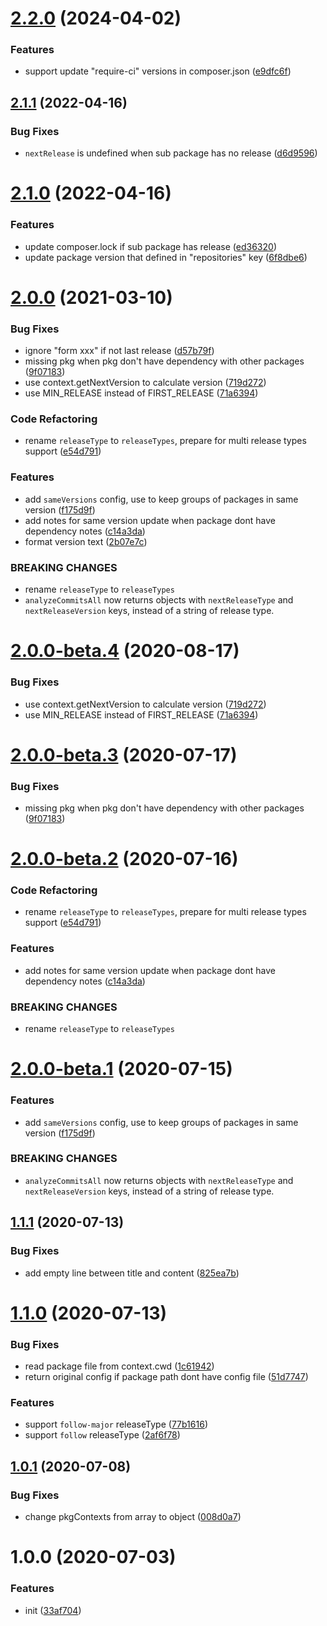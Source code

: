 # [2.2.0](https://github.com/monorepo-semantic-release/monorepo/compare/v2.1.1...v2.2.0) (2024-04-02)


### Features

* support update "require-ci" versions in composer.json ([e9dfc6f](https://github.com/monorepo-semantic-release/monorepo/commit/e9dfc6fb9655e324f38324d6f0e908f728f659d7))

## [2.1.1](https://github.com/monorepo-semantic-release/monorepo/compare/v2.1.0...v2.1.1) (2022-04-16)


### Bug Fixes

* `nextRelease` is undefined when sub package has no release ([d6d9596](https://github.com/monorepo-semantic-release/monorepo/commit/d6d9596479cc4f5449fb4663e89e0f133332cd39))

# [2.1.0](https://github.com/monorepo-semantic-release/monorepo/compare/v2.0.0...v2.1.0) (2022-04-16)


### Features

* update composer.lock if sub package has release ([ed36320](https://github.com/monorepo-semantic-release/monorepo/commit/ed36320a1a4182439ae47a2e7eea1674b6494b7e))
* update package version that defined in "repositories" key ([6f8dbe6](https://github.com/monorepo-semantic-release/monorepo/commit/6f8dbe6e759c8742ed1e45e40107e9c7a884a234))

# [2.0.0](https://github.com/monorepo-semantic-release/monorepo/compare/v1.1.1...v2.0.0) (2021-03-10)


### Bug Fixes

* ignore "form xxx" if not last release ([d57b79f](https://github.com/monorepo-semantic-release/monorepo/commit/d57b79f05bfc6dfd2f0c96bb2c20e9a9f1e478d7))
* missing pkg when pkg don't have dependency with other packages ([9f07183](https://github.com/monorepo-semantic-release/monorepo/commit/9f0718302bc2f26c1e9cf33917c3967e18debc65))
* use context.getNextVersion to calculate version ([719d272](https://github.com/monorepo-semantic-release/monorepo/commit/719d272671ae1b8255101da2bfd10a5aab1a6b44))
* use MIN_RELEASE instead of FIRST_RELEASE ([71a6394](https://github.com/monorepo-semantic-release/monorepo/commit/71a639470936487ba2ba5898f6d4c442ba394285))


### Code Refactoring

* rename `releaseType` to `releaseTypes`, prepare for multi release types support ([e54d791](https://github.com/monorepo-semantic-release/monorepo/commit/e54d791e1809e4d14b642e816c5140cca9c6ae51))


### Features

* add `sameVersions` config, use to keep groups of packages in same version ([f175d9f](https://github.com/monorepo-semantic-release/monorepo/commit/f175d9fa47ebbeb97989859d0e2077376e79679d))
* add notes for same version update when package dont have dependency notes ([c14a3da](https://github.com/monorepo-semantic-release/monorepo/commit/c14a3da2d17921873c2551636a79a3e378516349))
* format version text ([2b07e7c](https://github.com/monorepo-semantic-release/monorepo/commit/2b07e7c04a99161c13416cb604995469a48a2958))


### BREAKING CHANGES

* rename `releaseType` to `releaseTypes`
* `analyzeCommitsAll` now returns objects with `nextReleaseType` and `nextReleaseVersion` keys, instead of a string of release type.

# [2.0.0-beta.4](https://github.com/monorepo-semantic-release/monorepo/compare/v2.0.0-beta.3...v2.0.0-beta.4) (2020-08-17)


### Bug Fixes

* use context.getNextVersion to calculate version ([719d272](https://github.com/monorepo-semantic-release/monorepo/commit/719d272671ae1b8255101da2bfd10a5aab1a6b44))
* use MIN_RELEASE instead of FIRST_RELEASE ([71a6394](https://github.com/monorepo-semantic-release/monorepo/commit/71a639470936487ba2ba5898f6d4c442ba394285))

# [2.0.0-beta.3](https://github.com/monorepo-semantic-release/monorepo/compare/v2.0.0-beta.2...v2.0.0-beta.3) (2020-07-17)


### Bug Fixes

* missing pkg when pkg don't have dependency with other packages ([9f07183](https://github.com/monorepo-semantic-release/monorepo/commit/9f0718302bc2f26c1e9cf33917c3967e18debc65))

# [2.0.0-beta.2](https://github.com/monorepo-semantic-release/monorepo/compare/v2.0.0-beta.1...v2.0.0-beta.2) (2020-07-16)


### Code Refactoring

* rename `releaseType` to `releaseTypes`, prepare for multi release types support ([e54d791](https://github.com/monorepo-semantic-release/monorepo/commit/e54d791e1809e4d14b642e816c5140cca9c6ae51))


### Features

* add notes for same version update when package dont have dependency notes ([c14a3da](https://github.com/monorepo-semantic-release/monorepo/commit/c14a3da2d17921873c2551636a79a3e378516349))


### BREAKING CHANGES

* rename `releaseType` to `releaseTypes`

# [2.0.0-beta.1](https://github.com/monorepo-semantic-release/monorepo/compare/v1.1.1...v2.0.0-beta.1) (2020-07-15)


### Features

* add `sameVersions` config, use to keep groups of packages in same version ([f175d9f](https://github.com/monorepo-semantic-release/monorepo/commit/f175d9fa47ebbeb97989859d0e2077376e79679d))


### BREAKING CHANGES

* `analyzeCommitsAll` now returns objects with `nextReleaseType` and `nextReleaseVersion` keys, instead of a string of release type.

## [1.1.1](https://github.com/monorepo-semantic-release/monorepo/compare/v1.1.0...v1.1.1) (2020-07-13)


### Bug Fixes

* add empty line between title and content ([825ea7b](https://github.com/monorepo-semantic-release/monorepo/commit/825ea7b92614de3833937a44905c68895eea0f5c))

# [1.1.0](https://github.com/monorepo-semantic-release/monorepo/compare/v1.0.1...v1.1.0) (2020-07-13)


### Bug Fixes

* read package file from context.cwd ([1c61942](https://github.com/monorepo-semantic-release/monorepo/commit/1c61942875c391146a20e0ca696d68b232c92eee))
* return original config if package path dont have config file ([51d7747](https://github.com/monorepo-semantic-release/monorepo/commit/51d7747f0effd5377b6851c29760e124a1deaf4f))


### Features

* support `follow-major` releaseType ([77b1616](https://github.com/monorepo-semantic-release/monorepo/commit/77b16167e61bf334b5612a4f3c312dc6adbecd9b))
* support `follow` releaseType ([2af6f78](https://github.com/monorepo-semantic-release/monorepo/commit/2af6f7839e2b66fc4808b2a0e672c18f6b8b6789))

## [1.0.1](https://github.com/monorepo-semantic-release/monorepo/compare/v1.0.0...v1.0.1) (2020-07-08)


### Bug Fixes

* change pkgContexts from array to object ([008d0a7](https://github.com/monorepo-semantic-release/monorepo/commit/008d0a778551b081eef367746058bdb05553f53c))

# 1.0.0 (2020-07-03)


### Features

* init ([33af704](https://github.com/monorepo-semantic-release/monorepo/commit/33af7045a698d8b92f474d19641b20b6ad477c36))
